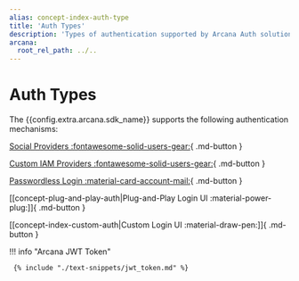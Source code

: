 ```yaml
---
alias: concept-index-auth-type
title: 'Auth Types'
description: 'Types of authentication supported by Arcana Auth solution for onboarding Web3 app users.'
arcana:
  root_rel_path: ../..
---
```


# Auth Types

The {{config.extra.arcana.sdk_name}} supports the following authentication mechanisms:

[Social Providers :fontawesome-solid-users-gear:](./socialauth.md){ .md-button }

[Custom IAM Providers :fontawesome-solid-users-gear:](./customauth.md){ .md-button }

[Passwordless Login :material-card-account-mail:](./pwdless.md){ .md-button }

[[concept-plug-and-play-auth|Plug-and-Play Login UI :material-power-plug:]]{ .md-button }

[[concept-index-custom-auth|Custom Login UI :material-draw-pen:]]{ .md-button }

!!! info "Arcana JWT Token"

     {% include "./text-snippets/jwt_token.md" %}

<!--
!!! info  "Aggregate Logins"

    The {{config.extra.arcana.sdk_name}} supports [aggregate login]({{page.meta.arcana.root_rel_path}}/concepts/authtype/aggregatelogin.md) feature. With aggregate login, application users can be identified even if they use multiple authentication mechanisms to onboard an app. An authenticated user is identified and associated with the same key shares and does not have to juggle multiple wallet addresses. Aggregate login ensures there are no duplicate user identities or {{config.extra.arcana.wallet_name}} addresses assigned to the same user.  

    The aggregate login feature works **only if** the user specifies the **same** email ID to register with different authentication providers or via the passwordless login option.
-->
